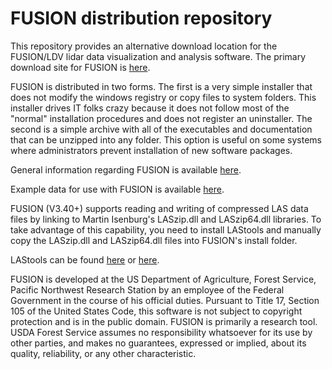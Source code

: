 # FUSION distribution repository
This repository provides an alternative download location for the FUSION/LDV lidar data visualization and analysis software. The primary
download site for FUSION is [here](http://forsys.sefs.uw.edu/fusion/fusionlatest.html).

FUSION is distributed in two forms. The first is a very simple installer that does not modify the windows registry or copy
files to system folders. This installer drives IT folks crazy because it does not follow most of the "normal" installation
procedures and does not register an uninstaller. The second is a simple archive with all of the executables and documentation
that can be unzipped into any folder. This option is useful on some systems where administrators prevent installation of new software 
packages. 

General information regarding FUSION is available [here](http://forsys.sefs.uw.edu/fusion/fusion_overview.html).

Example data for use with FUSION is available [here](http://forsys.sefs.uw.edu/fusion/fusionlatest.html).

FUSION (V3.40+) supports reading and writing of compressed LAS data files by linking to Martin Isenburg's LASzip.dll and LASzip64.dll 
libraries. To take advantage of this capability, you need to install LAStools and manually copy the LASzip.dll and LASzip64.dll files into 
FUSION's install folder.

LAStools can be found [here](https://rapidlasso.de/product-overview/) or [here](http://lastools.org/).



FUSION is developed at the US Department of Agriculture, Forest Service, Pacific Northwest Research Station by an employee of the Federal 
Government in the course of his official duties. Pursuant to Title 17, Section 105 of the United States Code, this software is not subject to 
copyright protection and is in the public domain. FUSION is primarily a research tool. USDA Forest Service assumes no responsibility whatsoever 
for its use by other parties, and makes no guarantees, expressed or implied, about its quality, reliability, or any other characteristic.
